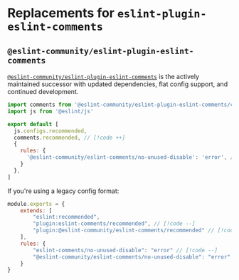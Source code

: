 # Replacements for `eslint-plugin-eslint-comments`

## `@eslint-community/eslint-plugin-eslint-comments`

[`@eslint-community/eslint-plugin-eslint-comments`](https://github.com/eslint-community/eslint-plugin-eslint-comments) is the actively maintained successor with updated dependencies, flat config support, and continued development.

```js
import comments from '@eslint-community/eslint-plugin-eslint-comments/configs' // [!code ++]
import js from '@eslint/js'

export default [
  js.configs.recommended,
  comments.recommended, // [!code ++]
  {
    rules: {
      '@eslint-community/eslint-comments/no-unused-disable': 'error', // [!code ++]
    }
  },
]
```

If you're using a legacy config format:

```js
module.exports = {
    extends: [
        "eslint:recommended",
        "plugin:eslint-comments/recommended", // [!code --]
        "plugin:@eslint-community/eslint-comments/recommended" // [!code ++]
    ],
    rules: {
        "eslint-comments/no-unused-disable": "error" // [!code --]
        "@eslint-community/eslint-comments/no-unused-disable": "error" // [!code ++]
    }
}
```
